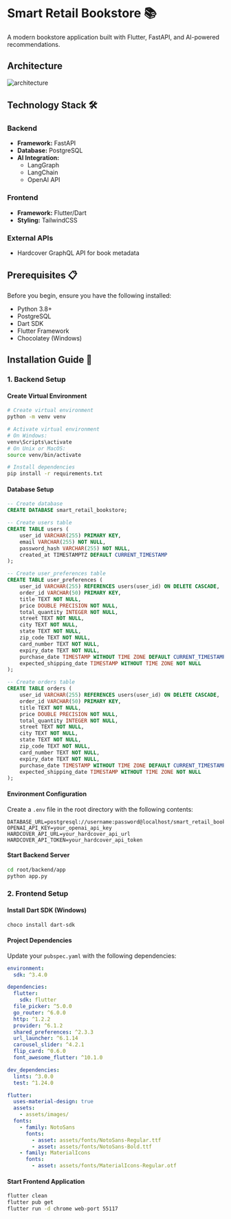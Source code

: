 # Smart Retail Bookstore 📚

A modern bookstore application built with Flutter, FastAPI, and AI-powered recommendations.

## Architecture
![architecture](https://github.com/user-attachments/assets/92840ea2-3827-41eb-b65e-4f9c939ac47d)


## Technology Stack 🛠️

### Backend
- **Framework:** FastAPI
- **Database:** PostgreSQL
- **AI Integration:** 
  - LangGraph
  - LangChain
  - OpenAI API

### Frontend
- **Framework:** Flutter/Dart
- **Styling:** TailwindCSS

### External APIs
- Hardcover GraphQL API for book metadata

## Prerequisites 📋

Before you begin, ensure you have the following installed:
- Python 3.8+
- PostgreSQL
- Dart SDK
- Flutter Framework
- Chocolatey (Windows)

## Installation Guide 🚀

### 1. Backend Setup

#### Create Virtual Environment
```bash
# Create virtual environment
python -m venv venv

# Activate virtual environment
# On Windows:
venv\Scripts\activate
# On Unix or MacOS:
source venv/bin/activate

# Install dependencies
pip install -r requirements.txt
```

#### Database Setup
```sql
-- Create database
CREATE DATABASE smart_retail_bookstore;

-- Create users table
CREATE TABLE users (
    user_id VARCHAR(255) PRIMARY KEY,
    email VARCHAR(255) NOT NULL,
    password_hash VARCHAR(255) NOT NULL,
    created_at TIMESTAMPTZ DEFAULT CURRENT_TIMESTAMP
);

-- Create user_preferences table
CREATE TABLE user_preferences (
    user_id VARCHAR(255) REFERENCES users(user_id) ON DELETE CASCADE,
    order_id VARCHAR(50) PRIMARY KEY,
    title TEXT NOT NULL,
    price DOUBLE PRECISION NOT NULL,
    total_quantity INTEGER NOT NULL,
    street TEXT NOT NULL,
    city TEXT NOT NULL,
    state TEXT NOT NULL,
    zip_code TEXT NOT NULL,
    card_number TEXT NOT NULL,
    expiry_date TEXT NOT NULL,
    purchase_date TIMESTAMP WITHOUT TIME ZONE DEFAULT CURRENT_TIMESTAMP,
    expected_shipping_date TIMESTAMP WITHOUT TIME ZONE NOT NULL
);

-- Create orders table
CREATE TABLE orders (
    user_id VARCHAR(255) REFERENCES users(user_id) ON DELETE CASCADE,
    order_id VARCHAR(50) PRIMARY KEY,
    title TEXT NOT NULL,
    price DOUBLE PRECISION NOT NULL,
    total_quantity INTEGER NOT NULL,
    street TEXT NOT NULL,
    city TEXT NOT NULL,
    state TEXT NOT NULL,
    zip_code TEXT NOT NULL,
    card_number TEXT NOT NULL,
    expiry_date TEXT NOT NULL,
    purchase_date TIMESTAMP WITHOUT TIME ZONE DEFAULT CURRENT_TIMESTAMP,
    expected_shipping_date TIMESTAMP WITHOUT TIME ZONE NOT NULL
);
```

#### Environment Configuration
Create a `.env` file in the root directory with the following contents:
```env
DATABASE_URL=postgresql://username:password@localhost/smart_retail_bookstore
OPENAI_API_KEY=your_openai_api_key
HARDCOVER_API_URL=your_hardcover_api_url
HARDCOVER_API_TOKEN=your_hardcover_api_token
```

#### Start Backend Server
```bash
cd root/backend/app
python app.py
```

### 2. Frontend Setup

#### Install Dart SDK (Windows)
```powershell
choco install dart-sdk
```

#### Project Dependencies
Update your `pubspec.yaml` with the following dependencies:
```yaml
environment:
  sdk: ^3.4.0

dependencies:
  flutter:
    sdk: flutter
  file_picker: ^5.0.0
  go_router: ^6.0.0
  http: ^1.2.2
  provider: ^6.1.2
  shared_preferences: ^2.3.3
  url_launcher: ^6.1.14
  carousel_slider: ^4.2.1
  flip_card: ^0.6.0
  font_awesome_flutter: ^10.1.0

dev_dependencies:
  lints: ^3.0.0
  test: ^1.24.0

flutter:
  uses-material-design: true
  assets:
    - assets/images/
  fonts:
    - family: NotoSans
      fonts:
        - asset: assets/fonts/NotoSans-Regular.ttf
        - asset: assets/fonts/NotoSans-Bold.ttf
    - family: MaterialIcons
      fonts:
        - asset: assets/fonts/MaterialIcons-Regular.otf
```

#### Start Frontend Application
```bash
flutter clean
flutter pub get
flutter run -d chrome web-port 55117
```

